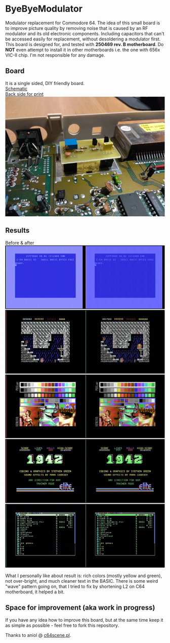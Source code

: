 # ByeByeModulator
Modulator replacement for Commodore 64. The idea of this small board is to improve picture quality by removing noise that is caused by an RF modulator and its old electronic components. Including capacitors that can't be accessed easily for replacement, without desoldering a modulator first.  
This board is designed for, and tested with **250469 rev. B motherboard**. Do **NOT** even attempt to install it in other motherboards i.e. the one with 656x VIC-II chip. I'm not responsible for any damage.

## Board
It is a single sided, DIY friendly board.  
[Schematic](ByeByeModulator-schematic.pdf)  
[Back side for print](ByeByeModulator-board.png)  
![board-installed](c64_board.jpg)  

## Results
Before & after
![result-1](results/mod_1.png)  
![result-2](results/mod_2.png)  
![result-3](results/mod_3.png)  
![result-4](results/mod_4.png)  
![result-5](results/mod_5.png)  

What I personally like about result is: rich colors (mostly yellow and green), not over-bright, and much cleaner text in the BASIC. There is some weird "wave" pattern going on, that I tried to fix by shortening L2 on C64 motherboard, it helped a bit.

## Space for improvement (aka work in progress)
If you have any idea how to improve this board, but at the same time keep it as simple as possible - feel free to fork this repository.

Thanks to aniol @ [c64scene.pl](http://www.c64scene.pl).
